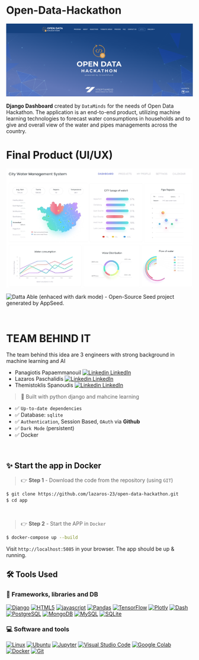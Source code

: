 

# Open-Data-Hackathon

![Hackathon](./assets/open_data_hackathon_cover.png)

**Django Dashboard** created by `DataMinds` for the needs of Open Data Hackathon. The application is an end-to-end product, utilizing machine learning technologies to forecast water consumptions in households and to give and overall view of the water and pipes managements across the country. 

# Final Product (UI/UX)
![product](./assets/final_product.png)

![Datta Able (enhaced with dark mode) - Open-Source Seed project generated by AppSeed.](https://user-images.githubusercontent.com/51070104/176118649-7233ffbc-6118-4f56-8cda-baa81d256877.png)


<br>

# TEAM BEHIND IT
The team behind this idea are 3 engineers with strong background in machine learning and AI 

* Panagiotis Papaemmanouil [![Linkedin](https://i.stack.imgur.com/gVE0j.png) LinkedIn](https://www.linkedin.com/in/panagiotis-papaemmanouil/)
* Lazaros Paschalidis [![Linkedin](https://i.stack.imgur.com/gVE0j.png) LinkedIn](https://www.linkedin.com/in/lazaros-paschalidis-6a5074118/)
* Themistoklis Spanoudis [![Linkedin](https://i.stack.imgur.com/gVE0j.png) LinkedIn](https://www.linkedin.com/in/themistoklis-spanoudis/)


> 🚀 Built with python django and mahcine learning

- ✅ `Up-to-date dependencies`
- ✅ Database: `sqlite`
- ✅ `Authentication`, Session Based, `OAuth` via **Github**
- ✅ `Dark Mode` (persistent)
- ✅ Docker
  
<br />


## ✨ Start the app in Docker

> 👉 **Step 1** - Download the code from the repository (using `GIT`) 

```bash
$ git clone https://github.com/lazaros-23/open-data-hackathon.git
$ cd app
```

<br />

> 👉 **Step 2** - Start the APP in `Docker`

```bash
$ docker-compose up --build 
```

Visit `http://localhost:5085` in your browser. The app should be up & running.


## 🛠️ Tools Used

### 🧰 Frameworks, libraries and DB

<p>
    <a href="https://www.djangoproject.com/"><img alt="Django" src="https://img.shields.io/badge/django-150458.svg?logo=django&logoColor=white"></a>
    <a href=""><img alt="HTML5" src="https://img.shields.io/badge/html5-150458.svg?logo=html5&logoColor=white"></a>
    <a href="https://www.javascript.com/"><img alt="javascript" src="https://img.shields.io/badge/javascript-150458.svg?logo=javascript&logoColor=white"></a>
    <a href="https://pandas.pydata.org/"><img alt="Pandas" src="https://img.shields.io/badge/Pandas-150458.svg?logo=pandas&logoColor=white"></a>
    <a href="https://www.tensorflow.org/"><img alt="TensorFlow" src="https://img.shields.io/badge/TensorFlow-FF6F00.svg?logo=TensorFlow&logoColor=white"></a>
    <a href="https://plotly.com/"><img alt="Plotly" src="https://img.shields.io/badge/Plotly-3c4c74.svg?logo=plotly&logoColor=white"></a>
    <a href="https://plotly.com/dash/"><img alt="Dash" src="https://img.shields.io/badge/Dash-9ca4bc.svg?logo=dash&logoColor=white"></a>
    <a href="https://www.postgresql.org/"><img alt="PostgreSQL" src ="https://img.shields.io/badge/PostgreSQL-316192.svg?logo=postgresql&logoColor=white"></a>
    <a href="https://www.mongodb.com/"><img alt="MongoDB" src ="https://img.shields.io/badge/MongoDB-4ea94b.svg?logo=mongodb&logoColor=white"></a>
    <a href="https://www.mysql.com/"><img alt="MySQL" src="https://img.shields.io/badge/MySQL-00f.svg?logo=mysql&logoColor=white"></a>
    <a href="https://www.sqlite.org/index.html"><img alt="SQLite" src ="https://img.shields.io/badge/SQLite-07405e.svg?logo=sqlite&logoColor=white"></a>
</p>


### 💻 Software and tools

<p>
   <a href="https://www.linux.org/"><img alt="Linux" src="https://img.shields.io/badge/Linux-black.svg?logo=linux&logoColor=white"></a>
   <a href="https://ubuntu.com/"><img alt="Ubuntu" src="https://img.shields.io/badge/Ubuntu-dd4814.svg?logo=ubuntu&logoColor=white"></a>
   <a href="https://jupyter.org/"><img alt="Jupyter" src="https://img.shields.io/badge/Jupyter-F37626.svg?logo=Jupyter&logoColor=white"></a>
    <a href="https://code.visualstudio.com/"><img alt="Visual Studio Code" src="https://img.shields.io/badge/Visual%20Studio%20Code-4db3f3.svg?logo=visual-studio-code&logoColor=white"></a>
    <a href="https://colab.research.google.com/?utm_source=scs-index"><img alt="Google Colab" src="https://img.shields.io/badge/Google%20Colab-black.svg?logo=google%20colab&logoColor=ffd936"></a>
    <a href="https://www.docker.com/"><img alt="Docker" src="https://img.shields.io/badge/Docker-2496ed.svg?logo=docker&logoColor=white"></a>
    <a href="https://git-scm.com/"><img alt="Git" src="https://img.shields.io/badge/Git-F05033.svg?logo=git&logoColor=white"></a>
    
   
</p>
